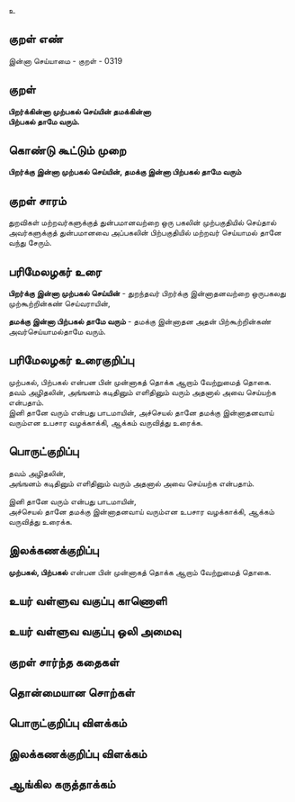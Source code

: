 உ

## குறள் எண் 

இன்னா செய்யாமை - குறள் - 0319  

## குறள் 

**பிறர்க்கின்னா முற்பகல் செய்யின் தமக்கின்னா  
பிற்பகல் தாமே வரும்.**

## கொண்டு கூட்டும் முறை

**பிறர்க்கு இன்னா முற்பகல் செய்யின், தமக்கு இன்னா பிற்பகல் தாமே வரும்**

## குறள் சாரம் 

துறவிகள் மற்றவர்களுக்குத் துன்பமானவற்றை ஒரு பகலின் முற்பகுதியில் செய்தால் அவர்களுக்குத் துன்பமானவை அப்பகலின் பிற்பகுதியில் மற்றவர் செய்யாமல் தானே வந்து சேரும்.

## பரிமேலழகர் உரை

**பிறர்க்கு இன்னா முற்பகல் செய்யின்** - துறந்தவர் பிறர்க்கு இன்னாதனவற்றை ஒருபகலது முற்கூற்றின்கண் செய்வராயின்,   

**தமக்கு இன்னா பிற்பகல் தாமே வரும்** - தமக்கு இன்னாதன அதன் பிற்கூற்றின்கண் அவர்செய்யாமல்தாமே வரும். 

## பரிமேலழகர் உரைகுறிப்பு   

முற்பகல், பிற்பகல் என்பன பின் முன்னாகத் தொக்க ஆறாம் வேற்றுமைத் தொகை.   
தவம் அழிதலின், அங்ஙனம் கடிதினும் எளிதினும் வரும் அதனால் அவை செய்யற்க என்பதாம்.  
இனி தானே வரும் என்பது பாடமாயின், அச்செயல் தானே தமக்கு இன்னாதனவாய் வரும்என உபசார வழக்காக்கி, ஆக்கம் வருவித்து உரைக்க.    

## பொருட்குறிப்பு 
  
தவம் அழிதலின்,    
அங்ஙனம் கடிதினும் எளிதினும் வரும் அதனால் அவை செய்யற்க என்பதாம்.   

இனி தானே வரும் என்பது பாடமாயின்,   
அச்செயல் தானே தமக்கு இன்னாதனவாய் வரும்என உபசார வழக்காக்கி, ஆக்கம் வருவித்து உரைக்க.  

## இலக்கணக்குறிப்பு  

**முற்பகல், பிற்பகல்** என்பன பின் முன்னாகத் தொக்க ஆறாம் வேற்றுமைத் தொகை.   

## உயர் வள்ளுவ வகுப்பு காணொளி


## உயர் வள்ளுவ வகுப்பு ஒலி அமைவு 

 
## குறள் சார்ந்த கதைகள் 


## தொன்மையான சொற்கள்


## பொருட்குறிப்பு விளக்கம்


## இலக்கணக்குறிப்பு விளக்கம்


## ஆங்கில கருத்தாக்கம் 


